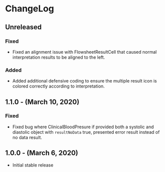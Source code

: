 ChangeLog
=========

Unreleased
-----------------
### Fixed
* Fixed an alignment issue with FlowsheetResultCell that caused normal interpretation results to be aligned to the left.

### Added
* Added additional defensive coding to ensure the multiple result icon is colored correctly according to interpretation.

1.1.0 - (March 10, 2020)
----------
### Fixed
* Fixed bug where ClinicalBloodPresure if provided both a systolic and diastolic object with `resultNoData` true, presented error result instead of no data result.

1.0.0 - (March 6, 2020)
----------
* Initial stable release
